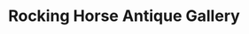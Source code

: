 ---
title: "Rocking Horse Antique Gallery"
url: /crossville/rocking-horse-antique-gallery/
shop: antiques
---